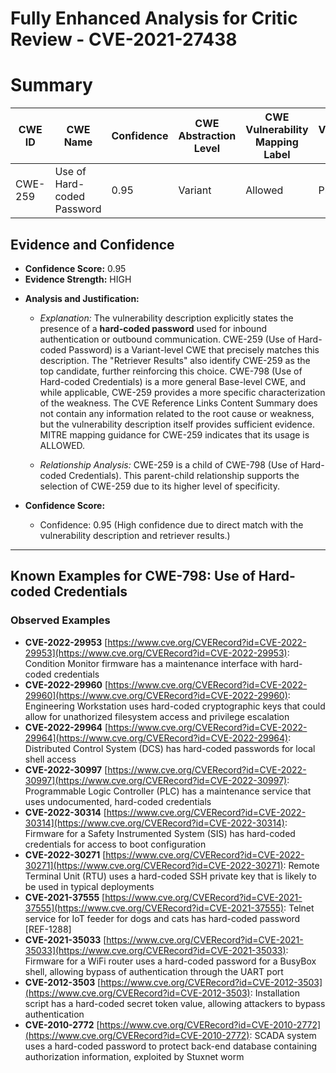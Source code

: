 # Fully Enhanced Analysis for Critic Review - CVE-2021-27438

# Summary
| CWE ID | CWE Name | Confidence | CWE Abstraction Level | CWE Vulnerability Mapping Label | CWE-Vulnerability Mapping Notes |
|---|---|---|---|---|---|
| CWE-259 | Use of Hard-coded Password | 0.95 | Variant | Allowed | Primary CWE |

## Evidence and Confidence

*   **Confidence Score:** 0.95
*   **Evidence Strength:** HIGH

- **Analysis and Justification:**
  - *Explanation:* The vulnerability description explicitly states the presence of a **hard-coded password** used for inbound authentication or outbound communication. CWE-259 (Use of Hard-coded Password) is a Variant-level CWE that precisely matches this description. The "Retriever Results" also identify CWE-259 as the top candidate, further reinforcing this choice. CWE-798 (Use of Hard-coded Credentials) is a more general Base-level CWE, and while applicable, CWE-259 provides a more specific characterization of the weakness. The CVE Reference Links Content Summary does not contain any information related to the root cause or weakness, but the vulnerability description itself provides sufficient evidence. MITRE mapping guidance for CWE-259 indicates that its usage is ALLOWED.
  
  - *Relationship Analysis:* CWE-259 is a child of CWE-798 (Use of Hard-coded Credentials). This parent-child relationship supports the selection of CWE-259 due to its higher level of specificity.

- **Confidence Score:**
  - Confidence: 0.95 (High confidence due to direct match with the vulnerability description and retriever results.)

---



## Known Examples for CWE-798: Use of Hard-coded Credentials
### Observed Examples
- **CVE-2022-29953** [https://www.cve.org/CVERecord?id=CVE-2022-29953](https://www.cve.org/CVERecord?id=CVE-2022-29953): Condition Monitor firmware has a maintenance interface with hard-coded credentials
- **CVE-2022-29960** [https://www.cve.org/CVERecord?id=CVE-2022-29960](https://www.cve.org/CVERecord?id=CVE-2022-29960): Engineering Workstation uses hard-coded cryptographic keys that could allow for unathorized filesystem access and privilege escalation
- **CVE-2022-29964** [https://www.cve.org/CVERecord?id=CVE-2022-29964](https://www.cve.org/CVERecord?id=CVE-2022-29964): Distributed Control System (DCS) has hard-coded passwords for local shell access
- **CVE-2022-30997** [https://www.cve.org/CVERecord?id=CVE-2022-30997](https://www.cve.org/CVERecord?id=CVE-2022-30997): Programmable Logic Controller (PLC) has a maintenance service that uses undocumented, hard-coded credentials
- **CVE-2022-30314** [https://www.cve.org/CVERecord?id=CVE-2022-30314](https://www.cve.org/CVERecord?id=CVE-2022-30314): Firmware for a Safety Instrumented System (SIS) has hard-coded credentials for access to boot configuration
- **CVE-2022-30271** [https://www.cve.org/CVERecord?id=CVE-2022-30271](https://www.cve.org/CVERecord?id=CVE-2022-30271): Remote Terminal Unit (RTU) uses a hard-coded SSH private key that is likely to be used in typical deployments
- **CVE-2021-37555** [https://www.cve.org/CVERecord?id=CVE-2021-37555](https://www.cve.org/CVERecord?id=CVE-2021-37555): Telnet service for IoT feeder for dogs and cats has hard-coded password [REF-1288]
- **CVE-2021-35033** [https://www.cve.org/CVERecord?id=CVE-2021-35033](https://www.cve.org/CVERecord?id=CVE-2021-35033): Firmware for a WiFi router uses a hard-coded password for a BusyBox shell, allowing bypass of authentication through the UART port
- **CVE-2012-3503** [https://www.cve.org/CVERecord?id=CVE-2012-3503](https://www.cve.org/CVERecord?id=CVE-2012-3503): Installation script has a hard-coded secret token value, allowing attackers to bypass authentication
- **CVE-2010-2772** [https://www.cve.org/CVERecord?id=CVE-2010-2772](https://www.cve.org/CVERecord?id=CVE-2010-2772): SCADA system uses a hard-coded password to protect back-end database containing authorization information, exploited by Stuxnet worm
